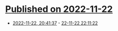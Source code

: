 # [Published on 2022-11-22](index.md)

* [2022-11-22, 20:41:37](https://news.ycombinator.com/item?id=33711205) - [22-11-22 22:11:22](https://news.ycombinator.com/item?id=33711205)
